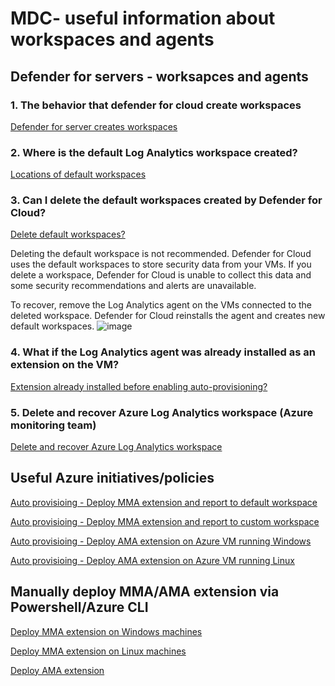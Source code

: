 # MDC- useful information about workspaces and agents
## Defender for servers - worksapces and agents
### 1. The behavior that defender for cloud create workspaces
[Defender for server creates workspaces](https://learn.microsoft.com/en-us/azure/defender-for-cloud/plan-defender-for-servers-data-workspace#default-workspace)

### 2. Where is the default Log Analytics workspace created?
[Locations of default workspaces](https://learn.microsoft.com/en-us/azure/defender-for-cloud/faq-data-collection-agents#where-is-the-default-log-analytics-workspace-created-)

### 3. Can I delete the default workspaces created by Defender for Cloud?
[Delete default workspaces?](https://learn.microsoft.com/en-us/azure/defender-for-cloud/faq-data-collection-agents#can-i-delete-the-default-workspaces-created-by-defender-for-cloud-)

Deleting the default workspace is not recommended. Defender for Cloud uses the default workspaces to store security data from your VMs. If you delete a workspace, Defender for Cloud is unable to collect this data and some security recommendations and alerts are unavailable.

To recover, remove the Log Analytics agent on the VMs connected to the deleted workspace. Defender for Cloud reinstalls the agent and creates new default workspaces.
![image](https://user-images.githubusercontent.com/96930989/210910915-7ee87ba4-bfc7-442b-8863-5963ca7aa6dc.png)

### 4. What if the Log Analytics agent was already installed as an extension on the VM?
[Extension already installed before enabling auto-provisioning?](https://learn.microsoft.com/en-us/azure/defender-for-cloud/faq-data-collection-agents#what-if-the-log-analytics-agent-was-already-installed-as-an-extension-on-the-vm-)

### 5. Delete and recover Azure Log Analytics workspace (Azure monitoring team)
[Delete and recover Azure Log Analytics workspace](https://learn.microsoft.com/en-us/azure/azure-monitor/logs/delete-workspace)

## Useful Azure initiatives/policies
[Auto provisioing - Deploy MMA extension and report to default workspace](https://portal.azure.com/#view/Microsoft_Azure_Policy/PolicyDetailBlade/definitionId/%2Fproviders%2FMicrosoft.Authorization%2FpolicyDefinitions%2F6df2fee6-a9ed-4fef-bced-e13be1b25f1c)

[Auto provisioing - Deploy MMA extension and report to custom workspace](https://portal.azure.com/#view/Microsoft_Azure_Policy/PolicyDetailBlade/definitionId/%2Fproviders%2FMicrosoft.Authorization%2FpolicyDefinitions%2F8e7da0a5-0a0e-4bbc-bfc0-7773c018b616)

[Auto provisioing - Deploy AMA extension on Azure VM running Windows](https://portal.azure.com/#view/Microsoft_Azure_Policy/InitiativeDetailBlade/id/%2Fproviders%2FMicrosoft.Authorization%2FpolicySetDefinitions%2F9575b8b7-78ab-4281-b53b-d3c1ace2260b/scopes~/%5B%22%2Fsubscriptions%2F1c3c69b0-671e-4dd2-861e-57df09670ef8%22%2C%22%2Fsubscriptions%2Fd4a6045b-9c10-4581-83fe-25d47c5f592e%22%2C%22%2Fsubscriptions%2F74a72629-ac6d-44db-a66a-abc69f3bfb7e%22%5D)

[Auto provisioing - Deploy AMA extension on Azure VM running Linux](https://portal.azure.com/#view/Microsoft_Azure_Policy/InitiativeDetailBlade/id/%2Fproviders%2FMicrosoft.Authorization%2FpolicySetDefinitions%2F118f04da-0375-44d1-84e3-0fd9e1849403/scopes~/%5B%22%2Fsubscriptions%2F1c3c69b0-671e-4dd2-861e-57df09670ef8%22%2C%22%2Fsubscriptions%2Fd4a6045b-9c10-4581-83fe-25d47c5f592e%22%2C%22%2Fsubscriptions%2F74a72629-ac6d-44db-a66a-abc69f3bfb7e%22%5D)

## Manually deploy MMA/AMA extension via Powershell/Azure CLI
[Deploy MMA extension on Windows machines](https://learn.microsoft.com/en-us/azure/virtual-machines/extensions/oms-windows?toc=%2Fazure%2Fazure-monitor%2Ftoc.json#powershell-deployment)

[Deploy MMA extension on Linux machines](https://learn.microsoft.com/en-us/azure/virtual-machines/extensions/oms-linux?toc=%2Fazure%2Fazure-monitor%2Ftoc.json#azure-cli-deployment)

[Deploy AMA extension](https://learn.microsoft.com/en-us/azure/azure-monitor/agents/azure-monitor-agent-manage?tabs=azure-powershell#install)
